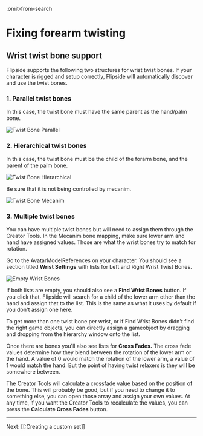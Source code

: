 :omit-from-search

# Fixing forearm twisting

## Wrist twist bone support

Flipside supports the following two structures for wrist twist bones. If your character is rigged and setup correctly, Flipside will automatically discover and use the twist bones.

### 1. Parallel twist bones

In this case, the twist bone must have the same parent as the hand/palm bone.

![Twist Bone Parallel](https://www.flipsidexr.com/files/docs/screenshots/ParallelTwistBone.png)

### 2. Hierarchical twist bones

In this case, the twist bone must be the child of the forarm bone, and the parent of the palm bone.

![Twist Bone Hierarchical](https://www.flipsidexr.com/files/docs/screenshots/HierarchicalTwistBone.png)

Be sure that it is not being controlled by mecanim.

![Twist Bone Mecanim](https://www.flipsidexr.com/files/docs/screenshots/HierarchicalBoneMapping.png)

### 3. Multiple twist bones

You can have multiple twist bones but will need to assign them through the Creator Tools. In the Mecanim bone mapping, make sure lower arm and hand have assigned values. Those are what the wrist bones try to match for rotation.

Go to the AvatarModelReferences on your character. You should see a section titled **Wrist Settings** with lists for Left and Right Wrist Twist Bones.

![Empty Wrist Bones](https://www.flipsidexr.com/files/docs/gifs/EmptyWristBones.gif)

If both lists are empty, you should also see a **Find Wrist Bones** button. If you click that, Flipside will search for a child of the lower arm other than the hand and assign that to the list. This is the same as what it uses by default if you don't assign one here.

To get more than one twist bone per wrist, or if Find Wrist Bones didn't find the right game objects, you can directly assign a gameobject by dragging and dropping from the hierarchy window onto the list.

Once there are bones you'll also see lists for **Cross Fades.** The cross fade values determine how they blend between the rotation of the lower arm or the hand. A value of 0 would match the rotation of the lower arm, a value of 1 would match the hand. But the point of having twist relaxers is they will be somewhere between.

The Creator Tools will calculate a crossfade value based on the position of the bone. This will probably be good, but if you need to change it to something else, you can open those array and assign your own values. At any time, if you want the Creator Tools to recalculate the values, you can press the **Calculate Cross Fades** button.

---

Next: [[:Creating a custom set]]
